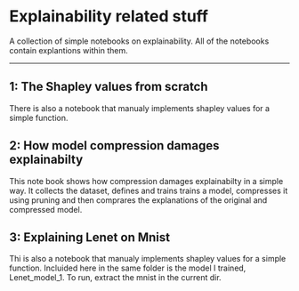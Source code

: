 # Explainability related stuff

A collection of simple notebooks on explainability.
All of the notebooks contain explantions within them.


************************************************************************

## 1: The Shapley values from scratch
There is also a notebook that manualy implements shapley values for a simple function.

## 2: How model compression damages explainabilty 
This note book shows how compression damages explainabilty in a simple way. 
It collects the dataset, defines and trains trains a model, compresses it using pruning and then comprares the explanations of the original and compressed model.


## 3: Explaining Lenet on Mnist
Thi is also a notebook that manualy implements shapley values for a simple function.
Incluided here in the same folder is the model I trained, Lenet_model_1.
To run, extract the mnist in the current dir.

